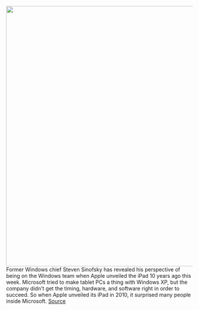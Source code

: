<img src='https://cdn.vox-cdn.com/thumbor/C_k1pq3KppfXcWStgrbUMErhkfw=/0x0:1020x681/1200x800/filters:focal(429x260:591x422)/cdn.vox-cdn.com/uploads/chorus_image/image/66206800/steven-sinofsky-microsoft-stock_1020.0.jpg' width='700px' /><br/>
Former Windows chief Steven Sinofsky has revealed his perspective of being on the Windows team when Apple unveiled the iPad 10 years ago this week. Microsoft tried to make tablet PCs a thing with Windows XP, but the company didn't get the timing, hardware, and software right in order to succeed. So when Apple unveiled its iPad in 2010, it surprised many people inside Microsoft.
<a href='https://www.theverge.com/2020/1/28/21112086/microsoft-apple-ipad-response-steven-sinofsky-windows-8-surface-rt-history'> Source <a/>